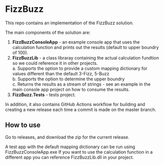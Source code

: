 # FizzBuzz

This repo contains an implementation of the FizzBuzz solution.

The main components of the solution are:
1. **FizzBuzzConsoleApp** - an example console app that uses the calculation function and prints out the results (default to upper boundry of 100).
2. **FizzBuzzLib** - a class libraray containing the actual calculation fundtion so we could reference it in other projects.  
   a. Supports the option to provide a custom mapping dictionary for values different than the default 3-Fizz, 5-Buzz  
   b. Supports the option to determine the upper boundry  
   c. Returns the results as a stream of strings - see an example in the main console app project on how to consume the results.  
3. **FizzBuzz.Tests** - tests project.

In addition, it also contains GitHub Actions workflow for building and creating a new release each time a commit is made on the master branch.

## How to use

Go to releases, and download the zip for the current release.

A test app with the default mapping dictionary can be run using FizzBuzzConsoleApp.exe
If you want to use the calculation function in a different app you can reference FizzBuzzLib.dll in your project.
